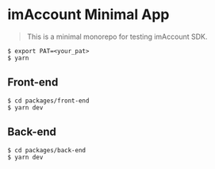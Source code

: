 # imAccount Minimal App

> This is a minimal monorepo for testing imAccount SDK.

```shell
$ export PAT=<your_pat>
$ yarn
```

## Front-end

```shell
$ cd packages/front-end
$ yarn dev
```

## Back-end

```shell
$ cd packages/back-end
$ yarn dev
```